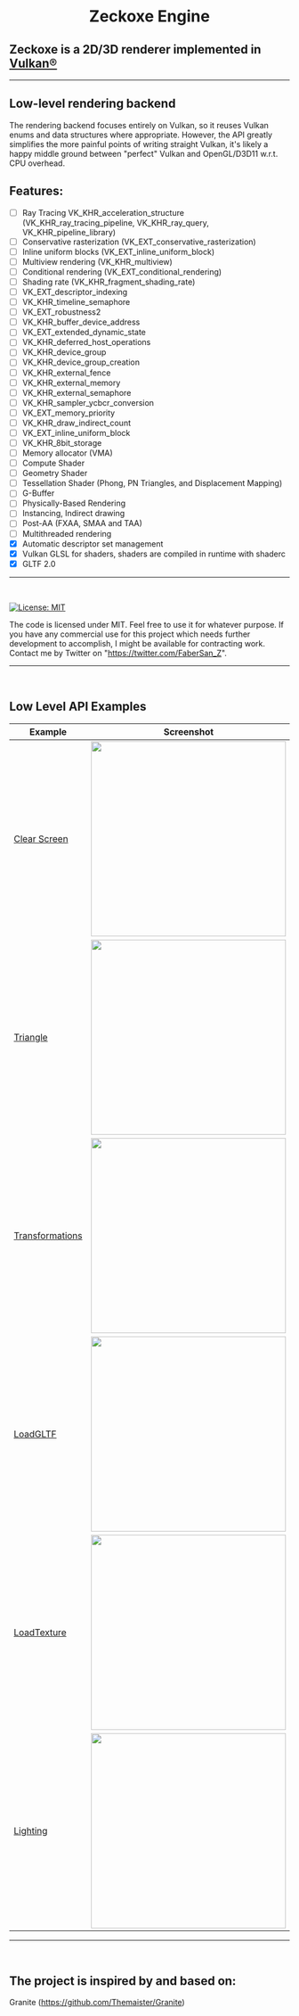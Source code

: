 
<h1 align="center">
   Zeckoxe Engine
  
  ##               Zeckoxe is a 2D/3D renderer implemented in [Vulkan®](https://www.khronos.org/vulkan/)
  
</h1>

<hr>


## Low-level rendering backend

The rendering backend focuses entirely on Vulkan, so it reuses Vulkan enums and data structures where appropriate. However, the API greatly simplifies the more painful points of writing straight Vulkan, it's likely a happy middle ground between "perfect" Vulkan and OpenGL/D3D11 w.r.t. CPU overhead.
<br>


## Features:

- [ ] Ray Tracing  VK_KHR_acceleration_structure (VK_KHR_ray_tracing_pipeline, VK_KHR_ray_query, VK_KHR_pipeline_library)
- [ ] Conservative rasterization (VK_EXT_conservative_rasterization)
- [ ] Inline uniform blocks (VK_EXT_inline_uniform_block)
- [ ] Multiview rendering (VK_KHR_multiview)
- [ ] Conditional rendering (VK_EXT_conditional_rendering)
- [ ] Shading rate (VK_KHR_fragment_shading_rate) 
- [ ] VK_EXT_descriptor_indexing 
- [ ] VK_KHR_timeline_semaphore 
- [ ] VK_EXT_robustness2 
- [ ] VK_KHR_buffer_device_address 
- [ ] VK_EXT_extended_dynamic_state 
- [ ] VK_KHR_deferred_host_operations
- [ ] VK_KHR_device_group 
- [ ] VK_KHR_device_group_creation 
- [ ] VK_KHR_external_fence 
- [ ] VK_KHR_external_memory 
- [ ] VK_KHR_external_semaphore 
- [ ] VK_KHR_sampler_ycbcr_conversion 
- [ ] VK_EXT_memory_priority 
- [ ] VK_KHR_draw_indirect_count
- [ ] VK_EXT_inline_uniform_block 
- [ ] VK_KHR_8bit_storage 
- [ ] Memory allocator (VMA)
- [ ] Compute Shader
- [ ] Geometry Shader
- [ ] Tessellation Shader (Phong, PN Triangles, and Displacement Mapping)
- [ ] G-Buffer
- [ ] Physically-Based Rendering
- [ ] Instancing, Indirect drawing
- [ ] Post-AA (FXAA, SMAA and TAA)
- [ ] Multithreaded rendering
- [x] Automatic descriptor set management
- [x] Vulkan GLSL for shaders, shaders are compiled in runtime with shaderc
- [x] GLTF 2.0

<hr>
<br>

[![License: MIT](https://img.shields.io/badge/License-MIT-yellow.svg)](https://github.com/Zeckoxe/Zeckoxe-Engine/blob/master/LICENSE)

The code is licensed under MIT. Feel free to use it for whatever purpose.
If you have any commercial use for this project which needs further development to accomplish, I might be available for contracting work. Contact me by Twitter on "https://twitter.com/FaberSan_Z".

<hr>
<br>


## Low Level API Examples

| Example   | Screenshot  | Description          |
|---------------|-------------|----------------------|
| [Clear Screen](https://github.com/FaberSanZ/Zeckoxe-Engine/blob/master/Src/Samples/Samples/ClearScreen.cs) | <img src="https://github.com/Zeckoxe/Zeckoxe-Engine/blob/master/Screenshots/ClearScreen.PNG" width=350> | This example shows how to configure the device and clear the color. |
| [Triangle](https://github.com/FaberSanZ/Zeckoxe-Engine/blob/master/Src/Samples/Samples/Triangle.cs) |  <img src="https://github.com/Zeckoxe/Zeckoxe-Engine/blob/master/Screenshots/Triangle.PNG" width=350> | This example shows how to render simple triangle.  |
| [Transformations](https://github.com/FaberSanZ/Zeckoxe-Engine/blob/master/Src/Samples/Samples/Transformations.cs) |  <img src="https://github.com/Zeckoxe/Zeckoxe-Engine/blob/master/Screenshots/Transformations.PNG" width=350> | We will transform the world space for each object (the two cubes) using transformation matrices.  |
| [LoadGLTF](https://github.com/FaberSanZ/Zeckoxe-Engine/blob/master/Src/Samples/Samples/LoadGLTF.cs) |  <img src="https://github.com/Zeckoxe/Zeckoxe-Engine/blob/master/Screenshots/LoadGLTF.PNG" width=350> | Load GLTF 3D Model.  |
| [LoadTexture](https://github.com/FaberSanZ/Zeckoxe-Engine/blob/master/Src/Samples/Samples/LoadTexture.cs) |  <img src="https://github.com/Zeckoxe/Zeckoxe-Engine/blob/master/Screenshots/LoadTexture.PNG" width=350> | Loads a 2D texture from disk (including all mip levels), uses staging to upload it into video memory.  |
| [Lighting](https://github.com/FaberSanZ/Zeckoxe-Engine/blob/master/Src/Samples/Samples/Lighting.cs) |  <img src="https://github.com/Zeckoxe/Zeckoxe-Engine/blob/master/Screenshots/Lighting.PNG" width=350> | Basic Lighting.  |


<hr>
<br>


## The project is inspired by and based on:
Granite (<https://github.com/Themaister/Granite>)





